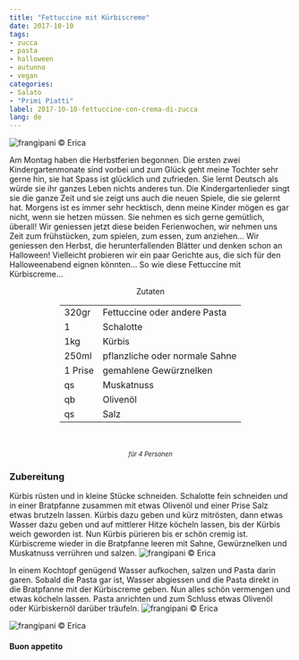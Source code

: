 ```yaml
---
title: "Fettuccine mit Kürbiscreme"
date: 2017-10-10
tags:
- zucca
- pasta
- halloween 
- autunno
- vegan
categories:
- Salato
- "Primi Piatti"
label: 2017-10-10-fettuccine-con-crema-di-zucca
lang: de
---
```

![](../2017-10-10-fettuccine-con-crema-di-zucca/header.jpg "frangipani © Erica")

Am Montag haben die Herbstferien begonnen. Die ersten zwei Kindergartenmonate sind vorbei und zum Glück geht meine Tochter sehr gerne hin, sie hat Spass ist glücklich und zufrieden. Sie lernt Deutsch als würde sie ihr ganzes Leben nichts anderes tun. Die Kindergartenlieder singt sie die ganze Zeit und sie zeigt uns auch die neuen Spiele, die sie gelernt hat. Morgens ist es immer sehr hecktisch, denn meine Kinder mögen es gar nicht, wenn sie hetzen müssen. Sie nehmen es sich gerne gemütlich, überall! Wir geniessen jetzt diese beiden Ferienwochen, wir nehmen uns Zeit zum frühstücken, zum spielen, zum essen, zum anziehen... Wir geniessen den Herbst, die herunterfallenden Blätter und denken schon an Halloween! Vielleicht probieren wir ein paar Gerichte aus, die sich für den Halloweenabend eignen könnten... So wie diese Fettuccine mit Kürbiscreme...

<div id="wrapper" style="text-align: center">
  <div id="yourdiv" style="display: inline-block;">
    <div class="ingredients">
      <div class="ingredients-title">Zutaten</div>
      <table>
        <tbody>
          <tr>
            <td>320gr</td>
            <td>Fettuccine oder andere Pasta</td>
          </tr>
          <tr>
            <td>1</td>
            <td>Schalotte</td>
          </tr>
          <tr>
            <td>1kg</td>
            <td>Kürbis</td>
          </tr>
          <tr>
            <td>250ml</td>
            <td>pflanzliche oder normale Sahne</td>
          </tr>
          <tr>
             <td>1 Prise</td>
            <td>gemahlene Gewürznelken</td>
          </tr>
          <tr>
            <td>qs</td>
            <td>Muskatnuss</td>
          </tr>
          <tr> 
            <td>qb</td>
            <td>Olivenöl</td>
          </tr>
          <tr>
            <td>qs</td>
            <td>Salz</td>
          </tr>
        </tbody>
      </table>
      <br></br>
      <i class="pull-right" style="font-size: 80%;">für 4 Personen</i>
    </div>
  </div>
</div>


<h3>
  <font color="grey">
    <i class="fa-solid fa-gears"></i>
  </font> Zubereitung
</h3>

Kürbis rüsten und in kleine Stücke schneiden. Schalotte fein schneiden und in einer Bratpfanne zusammen mit etwas Olivenöl und einer Prise Salz etwas brutzeln lassen. Kürbis dazu geben und kürz mitrösten, dann etwas Wasser dazu geben und auf mittlerer Hitze köcheln lassen, bis der Kürbis weich geworden ist. Nun Kürbis pürieren bis er schön cremig ist. Kürbiscreme wieder in die Bratpfanne leeren mit Sahne, Gewürznelken und Muskatnuss verrühren und salzen.
![](../2017-10-10-fettuccine-con-crema-di-zucca/cremadizucca.jpg "frangipani © Erica")

In einem Kochtopf genügend Wasser aufkochen, salzen und Pasta darin garen. Sobald die Pasta gar ist, Wasser abgiessen und die Pasta direkt in die Bratpfanne mit der Kürbiscreme geben. Nun alles schön vermengen und etwas köcheln lassen. Pasta anrichten und zum Schluss etwas Olivenöl oder Kürbiskernöl darüber träufeln.
![](../2017-10-10-fettuccine-con-crema-di-zucca/risultato1.jpg "frangipani © Erica")

![](../2017-10-10-fettuccine-con-crema-di-zucca/risultato2.jpg "frangipani © Erica")

<h4>Buon appetito
  <font color="red">
    <i class="fa-regular fa-face-smile"></i>
  </font>
</h4>
